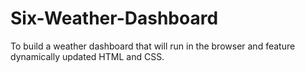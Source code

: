 # Six-Weather-Dashboard
To build a weather dashboard that will run in the browser and feature dynamically updated HTML and CSS.
